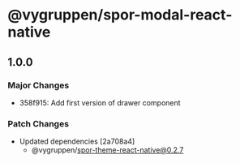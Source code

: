 # @vygruppen/spor-modal-react-native

## 1.0.0
### Major Changes

- 358f915: Add first version of drawer component

### Patch Changes

- Updated dependencies [2a708a4]
  - @vygruppen/spor-theme-react-native@0.2.7
